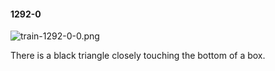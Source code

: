 #### 1292-0
![train-1292-0-0.png](https://github.com/lil-lab/nlvr/raw/master/nlvr/train/images/52/train-1292-0-0.png "train-1292-0-0.png")

There is a black triangle closely touching the bottom of a box.
